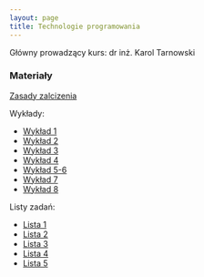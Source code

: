 ```yaml
---
layout: page
title: Technologie programowania
---
```

Główny prowadzący kurs: dr inż. Karol Tarnowski

### Materiały

[Zasady zalcizenia](../tp_zz.pdf)

Wykłady:
- [Wykład 1](../tp_w01.pdf)
- [Wykład 2](../tp_w02.pdf)
- [Wykład 3](../tp_w03.pdf)
- [Wykład 4](../tp_w04.pdf)
- [Wykład 5-6](../tp_w05.pdf)
- [Wykład 7](../tp_w07.pdf)
- [Wykład 8](../tp_w08.pdf)

Listy zadań:
- [Lista 1](../tp_l01.pdf)
- [Lista 2](../tp_l02.pdf)
- [Lista 3](../tp_l03.pdf)
- [Lista 4](../tp_l04.pdf)
- [Lista 5](../tp_l05.pdf)
